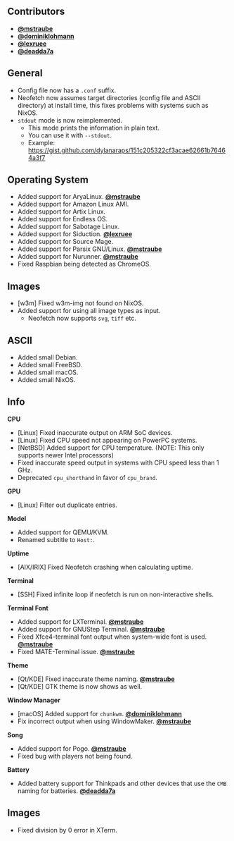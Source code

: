 ## Contributors

- **[@mstraube](https://github.com/mstraube)**
- **[@dominiklohmann](https://github.com/dominiklohmann)**
- **[@lexruee](https://github.com/lexruee)**
- **[@deadda7a](https://github.com/deadda7a)**


## General

- Config file now has a `.conf` suffix.
- Neofetch now assumes target directories (config file and ASCII directory) at install time, this fixes problems with systems such as NixOS.
- `stdout` mode is now reimplemented.
    - This mode prints the information in plain text.
    - You can use it with `--stdout`.
    - Example: https://gist.github.com/dylanaraps/151c205322cf3acae62661b76464a3f7


## Operating System

- Added support for AryaLinux. **[@mstraube](https://github.com/mstraube)**
- Added support for Amazon Linux AMI.
- Added support for Artix Linux.
- Added support for Endless OS.
- Added support for Sabotage Linux.
- Added support for Siduction. **[@lexruee](https://github.com/lexruee)**
- Added support for Source Mage.
- Added support for Parsix GNU/Linux. **[@mstraube](https://github.com/mstraube)**
- Added support for Nurunner. **[@mstraube](https://github.com/mstraube)**
- Fixed Raspbian being detected as ChromeOS.


## Images

- [w3m] Fixed w3m-img not found on NixOS.
- Added support for using all image types as input.
    - Neofetch now supports `svg`, `tiff` etc.


## ASCII

- Added small Debian.
- Added small FreeBSD.
- Added small macOS.
- Added small NixOS.


## Info

**CPU**

- [Linux] Fixed inaccurate output on ARM SoC devices.
- [Linux] Fixed CPU speed not appearing on PowerPC systems.
- [NetBSD] Added support for CPU temperature. (NOTE: This only supports newer Intel processors)
- Fixed inaccurate speed output in systems with CPU speed less than 1 GHz.
- Deprecated `cpu_shorthand` in favor of `cpu_brand`.

**GPU**

- [Linux] Filter out duplicate entries.

**Model**

- Added support for QEMU/KVM.
- Renamed subtitle to `Host:`.

**Uptime**

- [AIX/IRIX] Fixed Neofetch crashing when calculating uptime.

**Terminal**

- [SSH] Fixed infinite loop if neofetch is run on non-interactive shells.

**Terminal Font**

- Added support for LXTerminal. **[@mstraube](https://github.com/mstraube)**
- Added support for GNUStep Terminal. **[@mstraube](https://github.com/mstraube)**
- Fixed Xfce4-terminal font output when system-wide font is used. **[@mstraube](https://github.com/mstraube)**
- Fixed MATE-Terminal issue. **[@mstraube](https://github.com/mstraube)**

**Theme**

- [Qt/KDE] Fixed inaccurate theme naming. **[@mstraube](https://github.com/mstraube)**
- [Qt/KDE] GTK theme is now shows as well.

**Window Manager**

- [macOS] Added support for `chunkwm`. **[@dominiklohmann](https://github.com/dominiklohmann)**
- Fix incorrect output when using WindowMaker. **[@mstraube](https://github.com/mstraube)**

**Song**

- Added support for Pogo. **[@mstraube](https://github.com/mstraube)**
- Fixed bug with players not being found.

**Battery**

- Added battery support for Thinkpads and other devices that use the `CMB` naming for batteries. **[@deadda7a](https://github.com/deadda7a)**

## Images

- Fixed division by 0 error in XTerm.
